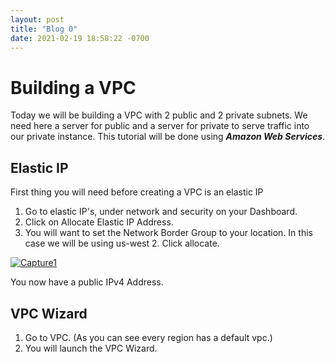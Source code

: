 ```yaml
---
layout: post
title: "Blog 0"
date: 2021-02-19 18:58:22 -0700
---
```

# Building a VPC
Today we will be building a VPC with 2 public and 2 private subnets. We need here a server for public and a server for private to serve traffic into our private instance.
This tutorial will be done using ***Amazon Web Services***.
## Elastic IP
First thing you will need before creating a VPC is an elastic IP

1. Go to elastic IP's, under network and security on your Dashboard.
2. Click on Allocate Elastic IP Address.
3. You will want to set the Network Border Group to your location. In this case we will be using us-west 2. Click allocate. 
       
<a href="https://imgbb.com/"><img src="https://i.ibb.co/gZP212Q/Capture1.jpg" alt="Capture1" border="0"></a><br />
  
  You now have a public IPv4 Address.
  
  ## VPC Wizard
1. Go to VPC. (As you can see every region has a default vpc.) 
2. You will launch the VPC Wizard.
